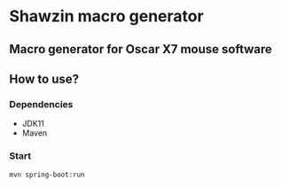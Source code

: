 # Shawzin macro generator
## Macro generator for Oscar X7 mouse software
## How to use?
### Dependencies

- JDK11
- Maven

### Start
`mvn spring-boot:run`
